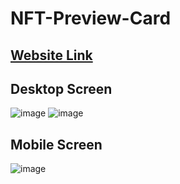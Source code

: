# NFT-Preview-Card
## [Website Link](https://hager-abd-el-galil.github.io/NFT-Preview-Card)
## Desktop Screen
![image](https://user-images.githubusercontent.com/81237428/217016367-9ec21ed3-c780-4360-b03c-d9df1e153b34.png)
![image](https://user-images.githubusercontent.com/81237428/217017296-0a8fec62-7c32-4117-a76a-9f0c9c11a755.png)

## Mobile Screen
![image](https://user-images.githubusercontent.com/81237428/217016856-5df652bb-fc52-4c60-b5ce-0b77625b3379.png)

